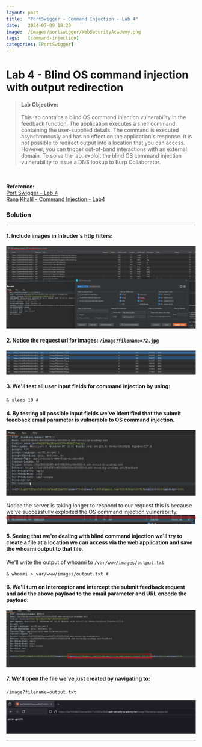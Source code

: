 ```yaml
---
layout: post
title:  "PortSwigger - Command Injection - Lab 4"
date:   2024-07-09 18:20
image:  /images/portswigger/WebSecurityAcademy.png
tags:   [command-injection]
categories: [PortSwigger]
---
```


# Lab 4 - Blind OS command injection with output redirection
> <b>Lab Objective:</b>
<br/><br/>
This lab contains a blind OS command injection vulnerability in the feedback function.
The application executes a shell command containing the user-supplied details. The command is executed asynchronously and has no effect on the application's response. It is not possible to redirect output into a location that you can access. However, you can trigger out-of-band interactions with an external domain.
To solve the lab, exploit the blind OS command injection vulnerability to issue a DNS lookup to Burp Collaborator.
<br/>
<br/>
<b>Reference:</b>
<br/>
<a href="https://portswigger.net/web-security/os-command-injection/lab-blind-out-of-band">Port Swigger - Lab 4</a>
<br/>
<a href="https://academy.ranakhalil.com/courses/1491236/lectures/38308246">Rana Khalil - Command Injection -  Lab4</a>
<br/>



### Solution
<hr/>

#### 1. Include images in Intruder's http filters:
![Include images in http filter](/images/portswigger/CommandInjection/lab3/command_injection_lab_3_1.png)


#### 2. Notice the request url for images: `/image?filename=72.jpg`
![Command Injection images](/images/portswigger/CommandInjection/lab3/command_injection_lab_3_2.png)

#### 3. We'll test all user input fields for command injection by using:
`& sleep 10 #`

#### 4. By testing all possible input fields we've identified that the submit feedback email parameter is vulnerable to OS command injection.
![Request parameter vulnerable to command injection identified](/images/portswigger/CommandInjection/lab3/command_injection_lab_3_3.png)

Notice the server is taking longer to respond to our request this is because we've successfully exploited the OS command injection vulnerability.
![Command injection server response time](/images/portswigger/CommandInjection/lab3/command_injection_lab_3_4.png)

#### 5. Seeing that we're dealing with blind command injection we'll try to create a file at a location we can access via the web application and save the whoami output to that file.

We'll write the output of whoami to `/var/www/images/output.txt`
```
& whoami > var/www/images/output.txt #
```

#### 6. We'll turn on Interceptor and intercept the submit feedback request and add the above payload to the email parameter and URL encode the payload:

![Command injection payload](/images/portswigger/CommandInjection/lab3/command_injection_lab_3_5.png)

#### 7. We'll open the file we've just created by navigating to:
```
/image?filename=output.txt
```
![Whoami result in output file](/images/portswigger/CommandInjection/lab3/command_injection_lab_3_6.png)
<hr/>